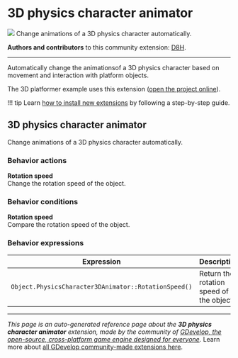 # 3D physics character animator

<img src="https://resources.gdevelop-app.com/assets/Icons/Glyphster Pack/Master/SVG/Sports and Fitness/Sports and Fitness_training_running_run.svg" class="extension-icon"></img>
Change animations of a 3D physics character automatically.

**Authors and contributors** to this community extension: [D8H](https://gd.games/D8H).

---

Automatically change the animationsof a 3D physics character based on movement and interaction with platform objects.

The 3D platformer example uses this extension ([open the project online](https://editor.gdevelop.io/?project=example://3d-platformer)).

!!! tip
    Learn [how to install new extensions](/gdevelop5/extensions/search) by following a step-by-step guide.



## 3D physics character animator 

Change animations of a 3D physics character automatically. 

### Behavior actions

**Rotation speed**  
Change the rotation speed of the object.

### Behavior conditions

**Rotation speed**  
Compare the rotation speed of the object.

### Behavior expressions

| Expression | Description |  |
|-----|-----|-----|
| `Object.PhysicsCharacter3DAnimator::RotationSpeed()` | Return the rotation speed of the object. ||


---

*This page is an auto-generated reference page about the **3D physics character animator** extension, made by the community of [GDevelop, the open-source, cross-platform game engine designed for everyone](https://gdevelop.io/).* Learn more about [all GDevelop community-made extensions here](/gdevelop5/extensions).